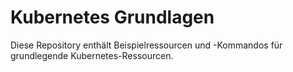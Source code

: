 # Kubernetes Grundlagen
Diese Repository enthält Beispielressourcen und -Kommandos für grundlegende Kubernetes-Ressourcen.
